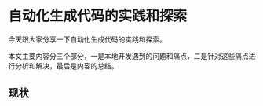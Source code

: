 # 自动化生成代码的实践和探索

今天跟大家分享一下自动化生成代码的实践和探索。

本文主要内容分三个部分，一是本地开发遇到的问题和痛点，二是针对这些痛点进行分析和解决，最后是内容的总结。

## 现状


